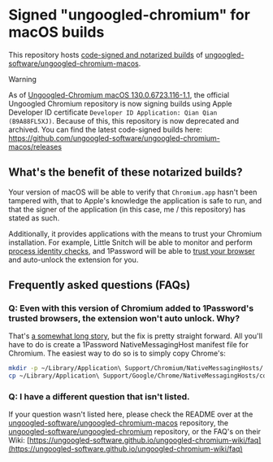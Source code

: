 # Signed "ungoogled-chromium" for macOS builds

This repository hosts [code-signed and notarized builds](https://support.apple.com/guide/security/app-code-signing-process-sec3ad8e6e53/web) of [ungoogled-software/ungoogled-chromium-macos](https://github.com/ungoogled-software/ungoogled-chromium-macos).

> [!WARNING]
> As of [Ungoogled-Chromium macOS 130.0.6723.116-1.1](https://github.com/ungoogled-software/ungoogled-chromium-macos/releases/tag/130.0.6723.116-1.1), the official Ungoogled Chromium repository is now signing builds using Apple Developer ID certificate `Developer ID Application: Qian Qian (B9A88FL5XJ)`. Because of this, this repository is now deprecated and archived. You can find the latest code-signed builds here: https://github.com/ungoogled-software/ungoogled-chromium-macos/releases

## What's the benefit of these notarized builds?

Your version of macOS will be able to verify that `Chromium.app` hasn't been tampered with, that to Apple's knowledge the application is safe to run, and that the signer of the application (in this case, me / this repository) has stated as such.

Additionally, it provides applications with the means to trust your Chromium installation. For example, Little Snitch will be able to monitor and perform [process identity checks](https://help.obdev.at/littlesnitch5/adv-code-identity-checks), and 1Password will be able to [trust your browser](https://1password.community/discussion/140735/extending-support-for-trusted-web-browsers) and auto-unlock the extension for you.

## Frequently asked questions (FAQs)

### Q: Even with this version of Chromium added to 1Password's trusted browsers, the extension won't auto unlock. Why?

That's [a somewhat long story](https://github.com/claudiodekker/ungoogled-chromium-macos/issues/1), but the fix is pretty straight forward.
All you'll have to do is create a 1Password NativeMessagingHost manifest file for Chromium. The easiest way to do so is to simply copy Chrome's:

```bash
mkdir -p ~/Library/Application\ Support/Chromium/NativeMessagingHosts/
cp ~/Library/Application\ Support/Google/Chrome/NativeMessagingHosts/com.1password.1password.json ~/Library/Application\ Support/Chromium/NativeMessagingHosts/com.1password.1password.json
```

### Q: I have a different question that isn't listed.

If your question wasn't listed here, please check the README over at the [ungoogled-software/ungoogled-chromium-macos](https://github.com/ungoogled-software/ungoogled-chromium-macos) repository, the [ungoogled-software/ungoogled-chromium](https://github.com/ungoogled-software/ungoogled-chromium) repository, or the FAQ's on their Wiki: [https://ungoogled-software.github.io/ungoogled-chromium-wiki/faq](https://ungoogled-software.github.io/ungoogled-chromium-wiki/faq)
